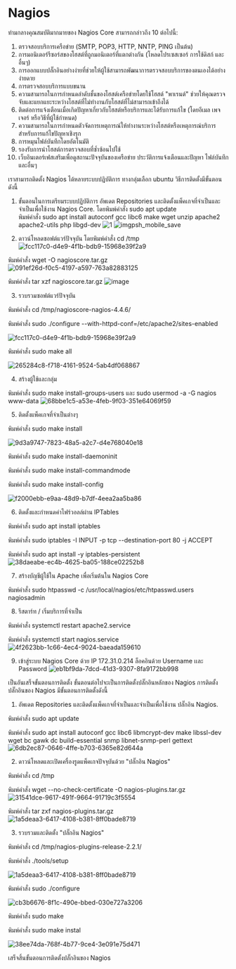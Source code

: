 # Nagios
ท่ามกลางคุณสมบัติมากมายของ Nagios Core สามารถกล่าวถึง 10 ต่อไปนี้:

1. ตรวจสอบบริการเครือข่าย (SMTP, POP3, HTTP, NNTP, PING เป็นต้น)
2. การมอนิเตอร์รีซอร์สของโฮสต์ที่ถูกมอนิเตอร์ที่แตกต่างกัน (โหลดโปรเซสเซอร์ การใช้ดิสก์ และอื่นๆ)
3. การออกแบบปลั๊กอินอย่างง่ายที่ช่วยให้ผู้ใช้สามารถพัฒนาการตรวจสอบบริการของตนเองได้อย่างง่ายดาย
4. การตรวจสอบบริการแบบขนาน
5. ความสามารถในการกำหนดลำดับชั้นของโฮสต์เครือข่ายโดยใช้โฮสต์ "พาเรนต์" ช่วยให้คุณตรวจจับและแยกแยะระหว่างโฮสต์ที่ไม่ทำงานกับโฮสต์ที่ไม่สามารถเข้าถึงได้
6. ติดต่อการแจ้งเตือนเมื่อเกิดปัญหาเกี่ยวกับโฮสต์หรือบริการและได้รับการแก้ไข (โดยอีเมล เพจเจอร์ หรือวิธีที่ผู้ใช้กำหนด)
7. ความสามารถในการกำหนดตัวจัดการเหตุการณ์ให้ทำงานระหว่างโฮสต์หรือเหตุการณ์บริการสำหรับการแก้ไขปัญหาเชิงรุก
8. การหมุนไฟล์บันทึกโดยอัตโนมัติ
9. รองรับการนำโฮสต์การตรวจสอบที่ซ้ำซ้อนไปใช้
10. เว็บอินเตอร์เฟสเสริมเพื่อดูสถานะปัจจุบันของเครือข่าย ประวัติการแจ้งเตือนและปัญหา ไฟล์บันทึก และอื่นๆ

เราสามารถติดตั้ง Nagios ได้หลายระบบปฎิบัติการ ทางกลุ่มเลือก ubuntu วิธีการติดตั้งมีขั้นตอนดังนี้
1. ขั้นตอนในการเตรียมระบบปฏิบัติการ อัพเดต Repositories และติดตั้งแพ็คเกจที่จำเป็นและจำเป็นเพื่อใช้งาน Nagios Core.
โดยพิมพ์คำสั่ง sudo apt update  
พิมพ์คำสั่ง sudo apt install autoconf gcc libc6 make wget unzip apache2 apache2-utils php libgd-dev
![1](https://user-images.githubusercontent.com/119097663/210220857-ef1be291-7e7e-419e-a1e7-526d567d8ea2.jpg)
![imgpsh_mobile_save](https://user-images.githubusercontent.com/119097663/210221017-95b6c702-ddd0-417a-b5d9-e204d0221c97.jpg)

2. ดาวน์โหลดซอฟต์แวร์ปัจจุบัน
โดยพิมพ์คำสั่ง cd /tmp
![fcc117c0-d4e9-4f1b-bdb9-15968e39f2a9](https://user-images.githubusercontent.com/119097663/210221295-aa9de632-3097-4d60-a6d5-c516068d12b1.jpg)

พิมพ์คำสั่ง wget -O nagioscore.tar.gz
![091ef26d-f0c5-4197-a597-763a82883125](https://user-images.githubusercontent.com/119097663/210221472-e97ee7c2-74a6-42f8-bac8-45c634d7ceb6.jpg)

พิมพ์คำสั่ง tar xzf nagioscore.tar.gz
![image](https://user-images.githubusercontent.com/119097663/210221636-6e1e4d42-5365-46cb-957a-28f0cf501c7b.png)

3. รวบรวมซอฟต์แวร์ปัจจุบัน

พิมพ์คำสั่ง cd /tmp/nagioscore-nagios-4.4.6/


พิมพ์คำสั่ง sudo ./configure --with-httpd-conf=/etc/apache2/sites-enabled

![fcc117c0-d4e9-4f1b-bdb9-15968e39f2a9](https://user-images.githubusercontent.com/119097663/210221735-5208a6fb-5479-42ed-a7ce-a97ce38f116b.jpg)

พิมพ์คำสั่ง sudo make all

![265284c8-f718-4161-9524-5ab4df068867](https://user-images.githubusercontent.com/119097663/210221893-5267cec2-5712-49e1-b401-f5f6de1a4f36.jpg)

4. สร้างผู้ใช้และกลุ่ม

พิมพ์คำสั่ง sudo make install-groups-users และ sudo usermod -a -G nagios www-data
![68bbe1c5-a53e-4feb-9f03-351e64069f59](https://user-images.githubusercontent.com/119097663/210222021-db50df4a-8c2e-4b8b-b511-d552e80ee109.jpg)

5. ติดตั้งแพ็คเกจที่จำเป็นต่างๆ

พิมพ์คำสั่ง sudo make install

![9d3a9747-7823-48a5-a2c7-d4e768040e18](https://user-images.githubusercontent.com/119097663/210222147-afee7c2c-1d56-4cc5-8735-a81d37e71c89.jpg)


พิมพ์คำสั่ง sudo make install-daemoninit 

พิมพ์คำสั่ง sudo make install-commandmode 

พิมพ์คำสั่ง sudo make install-config

![f2000ebb-e9aa-48d9-b7df-4eea2aa5ba86](https://user-images.githubusercontent.com/119097663/210222213-504c2455-8da8-4d18-ad2a-48220df104c0.jpg)

6. ติดตั้งและกำหนดค่าไฟร์วอลล์ผ่าน IPTables

พิมพ์คำสั่ง sudo apt install iptables

พิมพ์คำสั่ง sudo iptables -I INPUT -p tcp --destination-port 80 -j ACCEPT

พิมพ์คำสั่ง sudo apt install -y iptables-persistent
![38daeabe-ec4b-4625-ba05-188ce02252b8](https://user-images.githubusercontent.com/119097663/210222466-3a45a764-524a-43cd-91e5-19258f813066.jpg)

7. สร้างบัญชีผู้ใช้ใน Apache เพื่อเริ่มต้นใน Nagios Core

พิมพ์คำสั่ง sudo htpasswd -c /usr/local/nagios/etc/htpasswd.users nagiosadmin

8.  รีสตาร์ท / เริ่มบริการที่จำเป็น

พิมพ์คำสั่ง systemctl restart apache2.service

พิมพ์คำสั่ง systemctl start nagios.service
![4f2623bb-1c66-4ec4-9024-baeada159610](https://user-images.githubusercontent.com/119097663/210223008-4757a317-96a5-43a4-9812-6f37dda0d1cd.jpg)

9. เข้าสู่ระบบ Nagios Core 
ด้วย IP 172.31.0.214
ล็อคอินด้วย Username เเละ Password
![eb1bf9da-7dcd-41d3-9307-8fa9172bb998](https://user-images.githubusercontent.com/119097663/210223237-3db6680f-3441-42af-828b-7407bec69bf6.jpg)

เป็นอันเสร็จขั้นตอนการติดตั้ง ขั้นตอนต่อไปจะเป็นการติดตั้งปลั๊กอินหลักของ Nagios
การติดตั้งปลั๊กอินของ Nagios มีขั้นตอนการติดตั้งดังนี้

1. อัพเดต Repositories และติดตั้งแพ็คเกจที่จำเป็นและจำเป็นเพื่อใช้งาน ปลั๊กอิน Nagios.

พิมพ์คำสั่ง sudo apt update

พิมพ์คำสั่ง sudo apt install autoconf gcc libc6 libmcrypt-dev make libssl-dev wget bc gawk dc build-essential snmp libnet-snmp-perl gettext
![6db2ec87-0646-4ffe-b703-6365e82d644a](https://user-images.githubusercontent.com/119097663/210223568-8b12aa0b-ccc9-4075-ae74-ea2745ac9492.jpg)

2. ดาวน์โหลดและเปิดเครื่องรูดแพ็คเกจปัจจุบันด้วย "ปลั๊กอิน Nagios"

พิมพ์คำสั่ง cd /tmp

พิมพ์คำสั่ง wget --no-check-certificate -O nagios-plugins.tar.gz
![31541dce-9617-491f-9664-91719c3f5554](https://user-images.githubusercontent.com/119097663/210223717-c6c1689e-bc28-47b6-97b2-a2d98d9db4be.jpg)

พิมพ์คำสั่ง tar zxf nagios-plugins.tar.gz
![1a5deaa3-6417-4108-b381-8ff0bade8719](https://user-images.githubusercontent.com/119097663/210223849-1486481c-0846-4eb5-8187-fd4303ef3a30.jpg)

3. รวบรวมและติดตั้ง "ปลั๊กอิน Nagios"

พิมพ์คำสั่ง cd /tmp/nagios-plugins-release-2.2.1/


พิมพ์คำสั่ง ./tools/setup

![1a5deaa3-6417-4108-b381-8ff0bade8719](https://user-images.githubusercontent.com/119097663/210223849-1486481c-0846-4eb5-8187-fd4303ef3a30.jpg)

พิมพ์คำสั่ง sudo ./configure

![cb3b6676-8f1c-490e-bbed-030e727a3206](https://user-images.githubusercontent.com/119097663/210224025-93bd57d8-c97d-46f9-8b6e-7ae91faf2b22.jpg)

พิมพ์คำสั่ง sudo make

พิมพ์คำสั่ง sudo make instal

![38ee74da-768f-4b77-9ce4-3e091e75d471](https://user-images.githubusercontent.com/119097663/210224058-f7dc376f-aea5-4457-ad78-e3ad9c8caf36.jpg)

เสร็จสิ้นขั้นตอนการติดตั้งปลั๊กอินของ Nagios
